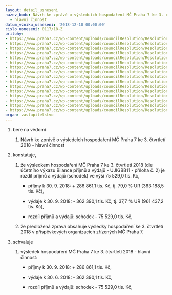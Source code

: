 ```yaml
---
layout: detail_usneseni
nazev_bodu: Návrh ke zprávě o výsledcích hospodaření MČ Praha 7 ke 3. čtvrtletí 2018
  - hlavní činnost
datum_vzniku_usneseni: '2018-12-10 00:00:00'
cislo_usneseni: 0117/18-Z
prilohy:
- https://www.praha7.cz/wp-content/uploads/councilResolution/Resolutions/30433/export/f_1DuvodovazpravaovysledcichhospodareniMC3Q2018~415340.docx
- https://www.praha7.cz/wp-content/uploads/councilResolution/Resolutions/30433/export/f_2T1DotacezHMP3Q2018~415339.xls
- https://www.praha7.cz/wp-content/uploads/councilResolution/Resolutions/30433/export/f_3Komentarktab13Q2018~415338.docx
- https://www.praha7.cz/wp-content/uploads/councilResolution/Resolutions/30433/export/f_4BilanceUJIGBB113Q2018~415337.pdf
- https://www.praha7.cz/wp-content/uploads/councilResolution/Resolutions/30433/export/f_5Ctvrtletnirozborprijmuavydaju3Q2018~415336.pdf
- https://www.praha7.cz/wp-content/uploads/councilResolution/Resolutions/30433/export/f_6NIVdleORJ3Q2017a2018~415335.xlsx
- https://www.praha7.cz/wp-content/uploads/councilResolution/Resolutions/30433/export/f_61NIVdlepolozek3Q2017a2018~415334.xlsx
- https://www.praha7.cz/wp-content/uploads/councilResolution/Resolutions/30433/export/f_7Prehledcerpaniinvestic3Q2018~415333.xlsx
- https://www.praha7.cz/wp-content/uploads/councilResolution/Resolutions/30433/export/f_8Komentarkinvakcich3Q2018~415332.docx
- https://www.praha7.cz/wp-content/uploads/councilResolution/Resolutions/30433/export/f_9VHPO3Q2018~415331.docx
- https://www.praha7.cz/wp-content/uploads/councilResolution/Resolutions/30433/export/f_10RozborPCP73Q2018~415330.doc
- https://www.praha7.cz/wp-content/uploads/councilResolution/Resolutions/30433/export/f_11RozborPoliklinika3Q2018~415329.DOC
- https://www.praha7.cz/wp-content/uploads/councilResolution/Resolutions/30433/export/f_12RozboryhospodareniPOMSaZS3Q2018~415328.doc
- https://www.praha7.cz/wp-content/uploads/councilResolution/Resolutions/30433/export/f_13prehleddotacipol41373Q2018~415327.pdf
- https://www.praha7.cz/wp-content/uploads/councilResolution/Resolutions/30433/export/f_14usnRMC081818~415326.pdf
- https://www.praha7.cz/wp-content/uploads/councilResolution/Resolutions/30433/export/export~415697.pdf
organ: zastupitelstvo
---
```

<ol id="urzList" class="urzList_view"><li id="" class="urzClass1"><span name="1">bere na vědomí</span><ol class="urzOlClass"><li style="text-align: left;" id="" class="urzClass2"><span><p>Návrh ke zprávě o výsledcích hospodaření MČ Praha 7 ke 3. čtvrtletí 2018 - hlavní činnost</p></span></li></ol></li><li id="" class="urzClass1"><span name="50">konstatuje,</span><ol class="urzOlClass"><li style="text-align: left;" id="" class="urzClass2"><span><p>že výsledkem hospodaření MČ Praha 7 ke 3. čtvrtletí 2018 (dle účetního výkazu Bilance příjmů a výdajů - UJIGBB11 - příloha č. 2) je rozdíl příjmů a výdajů (schodek) ve výši 75 529,0 tis. Kč,</p></span><ul class="urzUlClass"><li style="text-align: left;" id="" class="urzClass3"><span><p>příjmy k 30. 9. 2018: + 286 861,1 tis. Kč, tj. 79,0 % UR (363 188,5 tis. Kč),</p></span></li><li style="text-align: left;" id="" class="urzClass3"><span><p>výdaje k 30. 9. 2018: - 362 390,1 tis. Kč, tj. 37,7 % UR (961 437,2 tis. Kč),</p></span></li><li style="text-align: left;" id="" class="urzClass3"><span><p>rozdíl příjmů a výdajů: schodek - 75 529,0 tis. Kč,</p></span></li></ul></li><li style="text-align: left;" id="" class="urzClass2"><span><p>že předložená zpráva obsahuje výsledky hospodaření ke 3. čtvrtletí 2018 v příspěvkových organizacích zřízených MČ Praha 7.</p></span></li></ol></li><li id="" class="urzClass1"><span name="24">schvaluje</span><ol class="urzOlClass" id=""><li style="text-align: left;" id="" class="urzClass2"><span><p>výsledek hospodaření MČ Praha 7 ke 3. čtvrtletí 2018 - hlavní činnost:</p></span><ul class="urzUlClass"><li style="text-align: left;" id="" class="urzClass3"><span><p>příjmy k 30. 9. 2018: + 286 861,1 tis. Kč,<br></p></span></li><li style="text-align: left;" id="" class="urzClass3"><span><p>výdaje k 30. 6. 2018: - 362 390,1 tis. Kč,</p></span></li><li style="text-align: left;" id="" class="urzClass3"><span><p>rozdíl příjmů a výdajů: schodek - 75 529,0 tis. Kč,</p></span></li></ul></li></ol></li></ol>
